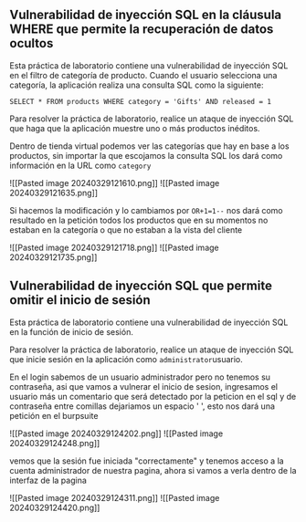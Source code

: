
## Vulnerabilidad de inyección SQL en la cláusula WHERE que permite la recuperación de datos ocultos

Esta práctica de laboratorio contiene una vulnerabilidad de inyección SQL en el filtro de categoría de producto. Cuando el usuario selecciona una categoría, la aplicación realiza una consulta SQL como la siguiente:

`SELECT * FROM products WHERE category = 'Gifts' AND released = 1`

Para resolver la práctica de laboratorio, realice un ataque de inyección SQL que haga que la aplicación muestre uno o más productos inéditos.

Dentro de tienda virtual podemos ver las categorías que hay en base a los productos, sin importar la que escojamos la consulta SQL los dará como información en la URL como `category` 

![[Pasted image 20240329121610.png]]
![[Pasted image 20240329121635.png]]

Si hacemos la modificación y lo cambiamos por `OR+1=1--` nos dará como resultado en la petición todos los productos que en su momentos no estaban en la categoría o que no estaban a la vista del cliente

![[Pasted image 20240329121718.png]]
![[Pasted image 20240329121735.png]]


## Vulnerabilidad de inyección SQL que permite omitir el inicio de sesión

Esta práctica de laboratorio contiene una vulnerabilidad de inyección SQL en la función de inicio de sesión.

Para resolver la práctica de laboratorio, realice un ataque de inyección SQL que inicie sesión en la aplicación como `administrator`usuario.

En el login sabemos de un usuario administrador pero no tenemos su contraseña, asi que vamos a vulnerar el inicio de sesion, ingresamos el usuario más un comentario que será detectado por la peticion en el sql y de contraseña entre comillas dejariamos un espacio ' ', esto nos dará una petición en el burpsuite

![[Pasted image 20240329124202.png]]
![[Pasted image 20240329124248.png]]

vemos que la sesión fue iniciada "correctamente" y tenemos acceso a la cuenta administrador de nuestra pagina, ahora si vamos a verla dentro de la interfaz de la pagina

![[Pasted image 20240329124311.png]]
![[Pasted image 20240329124420.png]]
